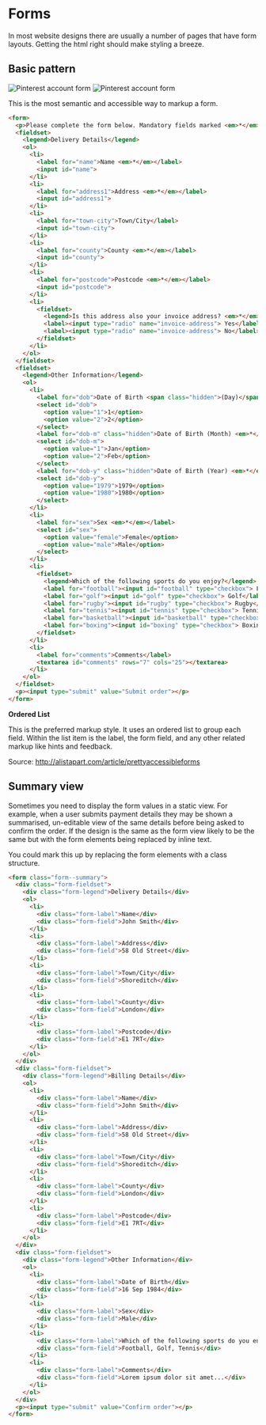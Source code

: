# Forms

In most website designs there are usually a number of pages that have form layouts. Getting the html right should make styling a breeze.

## Basic pattern

![Pinterest account form](https://raw.githubusercontent.com/edwinwright/html5-design-patterns/master/images/form_pinterest.png "Pinterest account form") ![Pinterest account form](https://raw.githubusercontent.com/edwinwright/html5-design-patterns/master/images/form_pinterest.png "Pinterest account form")

This is the most semantic and accessible way to markup a form.

```html
<form>
  <p>Please complete the form below. Mandatory fields marked <em>*</em></p>
  <fieldset>
    <legend>Delivery Details</legend>
    <ol>
      <li>
        <label for="name">Name <em>*</em></label>
        <input id="name">
      </li>
      <li>
        <label for="address1">Address <em>*</em></label>
        <input id="address1">
      </li>
      <li>
        <label for="town-city">Town/City</label>
        <input id="town-city">
      </li>
      <li>
        <label for="county">County <em>*</em></label>
        <input id="county">
      </li>
      <li>
        <label for="postcode">Postcode <em>*</em></label>
        <input id="postcode">
      </li>
      <li>
        <fieldset>
          <legend>Is this address also your invoice address? <em>*</em></legend>
          <label><input type="radio" name="invoice-address"> Yes</label>
          <label><input type="radio" name="invoice-address"> No</label>
        </fieldset>
      </li>
    </ol>
  </fieldset>
  <fieldset>
    <legend>Other Information</legend>
    <ol>
      <li>
        <label for="dob">Date of Birth <span class="hidden">(Day)</span> <em>*</em></label>
        <select id="dob">
          <option value="1">1</option>
          <option value="2">2</option>
        </select>
        <label for="dob-m" class="hidden">Date of Birth (Month) <em>*</em></label> 
        <select id="dob-m">
          <option value="1">Jan</option>
          <option value="2">Feb</option>
        </select>
        <label for="dob-y" class="hidden">Date of Birth (Year) <em>*</em></label> 
        <select id="dob-y">
          <option value="1979">1979</option>
          <option value="1980">1980</option>
        </select>
      </li>
      <li>
        <label for="sex">Sex <em>*</em></label> 
        <select id="sex">
          <option value="female">Female</option>
          <option value="male">Male</option>
        </select>
      </li>
      <li>
        <fieldset>
          <legend>Which of the following sports do you enjoy?</legend>
          <label for="football"><input id="football" type="checkbox"> Football</label>
          <label for="golf"><input id="golf" type="checkbox"> Golf</label>
          <label for="rugby"><input id="rugby" type="checkbox"> Rugby</label>
          <label for="tennis"><input id="tennis" type="checkbox"> Tennis</label>
          <label for="basketball"><input id="basketball" type="checkbox"> Basketball</label>
          <label for="boxing"><input id="boxing" type="checkbox"> Boxing</label>
        </fieldset>
      </li>
      <li>
        <label for="comments">Comments</label>
        <textarea id="comments" rows="7" cols="25"></textarea>
      </li>
    </ol>
  </fieldset>
  <p><input type="submit" value="Submit order"></p>
</form>
```

**Ordered List**

This is the preferred markup style. It uses an ordered list to group each field. Within the list item is the label, the form field, and any other related markup like hints and feedback.

Source: http://alistapart.com/article/prettyaccessibleforms


## Summary view

Sometimes you need to display the form values in a static view. For example, when a user submits payment details they may be shown a summarised, un-editable view of the same details before being asked to confirm the order. If the design is the same as the form view likely to be the same but with the form elements being replaced by inline text.

You could mark this up by replacing the form elements with a class structure.

```html
<form class="form--summary">
  <div class="form-fieldset">
    <div class="form-legend">Delivery Details</div>
    <ol>
      <li>
        <div class="form-label">Name</div>
        <div class="form-field">John Smith</div>
      </li>
      <li>
        <div class="form-label">Address</div>
        <div class="form-field">58 Old Street</div>
      </li>
      <li>
        <div class="form-label">Town/City</div>
        <div class="form-field">Shoreditch</div>
      </li>
      <li>
        <div class="form-label">County</div>
        <div class="form-field">London</div>
      </li>
      <li>
        <div class="form-label">Postcode</div>
        <div class="form-field">E1 7RT</div>
      </li>
    </ol>
  </div>
  <div class="form-fieldset">
    <div class="form-legend">Billing Details</div>
    <ol>
      <li>
        <div class="form-label">Name</div>
        <div class="form-field">John Smith</div>
      </li>
      <li>
        <div class="form-label">Address</div>
        <div class="form-field">58 Old Street</div>
      </li>
      <li>
        <div class="form-label">Town/City</div>
        <div class="form-field">Shoreditch</div>
      </li>
      <li>
        <div class="form-label">County</div>
        <div class="form-field">London</div>
      </li>
      <li>
        <div class="form-label">Postcode</div>
        <div class="form-field">E1 7RT</div>
      </li>
    </ol>
  </div>
  <div class="form-fieldset">
    <div class="form-legend">Other Information</div>
    <ol>
      <li>
        <div class="form-label">Date of Birth</div>
        <div class="form-field">16 Sep 1984</div>
      </li>
      <li>
        <div class="form-label">Sex</div>
        <div class="form-field">Male</div>
      </li>
      <li>
        <div class="form-label">Which of the following sports do you enjoy?</div>
        <div class="form-field">Football, Golf, Tennis</div>
      </li>
      <li>
        <div class="form-label">Comments</div>
        <div class="form-field">Lorem ipsum dolor sit amet...</div>
      </li>
    </ol>
  </div>
  <p><input type="submit" value="Confirm order"></p>
</form>
```

